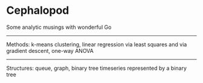 # Cephalopod
Some analytic musings with wonderful Go
___
Methods:
k-means clustering, linear regression via least squares and via gradient descent, one-way ANOVA
___
Structures:
queue, graph, binary tree
timeseries represented by a binary tree
